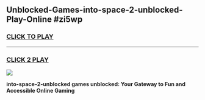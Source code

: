 
## Unblocked-Games-into-space-2-unblocked-Play-Online #zi5wp
<h3>
<a href="https://news.freeplayer.one?title=into-space-2-unblocked&ref=3">CLICK TO PLAY</a></h3>
<hr>

<h3>
<a href="https://news.freeplayer.one?title=into-space-2-unblocked&ref=3">CLICK 2 PLAY</a>
  
</h3>

<a href="https://news.freeplayer.one?title=into-space-2-unblocked&ref=3"><img src="https://clearcache.store/games.png"></a>


**into-space-2-unblocked games unblocked: Your Gateway to Fun and Accessible Online Gaming**
